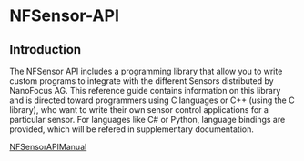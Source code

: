 # NFSensor-API

## Introduction

The NFSensor API includes a  programming library that allow you to write custom programs to integrate with the different Sensors distributed  by NanoFocus AG. This reference guide contains information on this library and is directed toward programmers using C languages or C++ (using the C library), who want to write their own sensor control applications for a particular sensor. For languages like C# or Python, language bindings are provided, which will be refered in supplementary documentation.


[NFSensorAPIManual](docs/NFSensorAPIManual.md)
